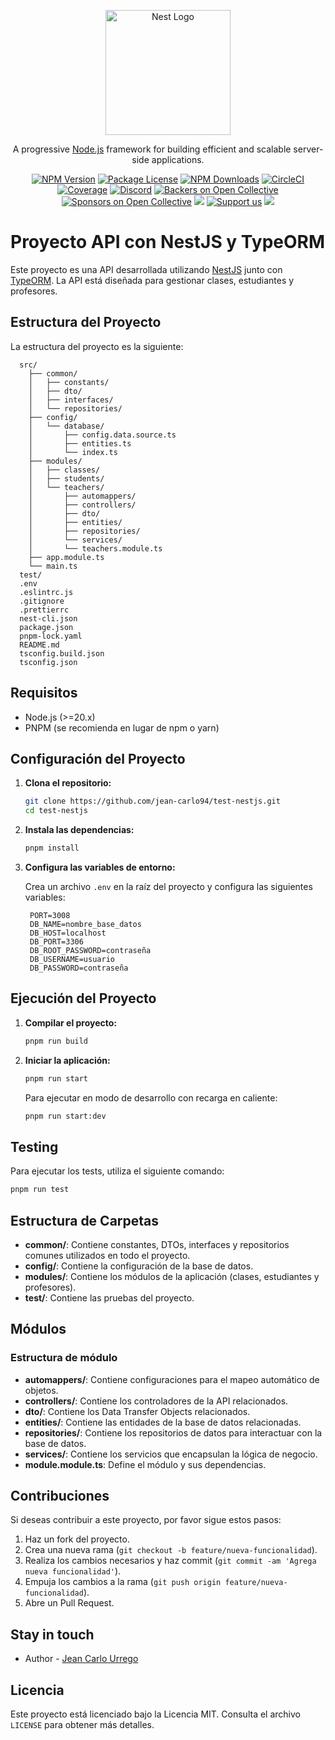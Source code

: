 <p align="center">
  <a href="http://nestjs.com/" target="blank"><img src="https://nestjs.com/img/logo-small.svg" width="200" alt="Nest Logo" /></a>
</p>

[circleci-image]: https://img.shields.io/circleci/build/github/nestjs/nest/master?token=abc123def456
[circleci-url]: https://circleci.com/gh/nestjs/nest

  <p align="center">A progressive <a href="http://nodejs.org" target="_blank">Node.js</a> framework for building efficient and scalable server-side applications.</p>
    <p align="center">
<a href="https://www.npmjs.com/~nestjscore" target="_blank"><img src="https://img.shields.io/npm/v/@nestjs/core.svg" alt="NPM Version" /></a>
<a href="https://www.npmjs.com/~nestjscore" target="_blank"><img src="https://img.shields.io/npm/l/@nestjs/core.svg" alt="Package License" /></a>
<a href="https://www.npmjs.com/~nestjscore" target="_blank"><img src="https://img.shields.io/npm/dm/@nestjs/common.svg" alt="NPM Downloads" /></a>
<a href="https://circleci.com/gh/nestjs/nest" target="_blank"><img src="https://img.shields.io/circleci/build/github/nestjs/nest/master" alt="CircleCI" /></a>
<a href="https://coveralls.io/github/nestjs/nest?branch=master" target="_blank"><img src="https://coveralls.io/repos/github/nestjs/nest/badge.svg?branch=master#9" alt="Coverage" /></a>
<a href="https://discord.gg/G7Qnnhy" target="_blank"><img src="https://img.shields.io/badge/discord-online-brightgreen.svg" alt="Discord"/></a>
<a href="https://opencollective.com/nest#backer" target="_blank"><img src="https://opencollective.com/nest/backers/badge.svg" alt="Backers on Open Collective" /></a>
<a href="https://opencollective.com/nest#sponsor" target="_blank"><img src="https://opencollective.com/nest/sponsors/badge.svg" alt="Sponsors on Open Collective" /></a>
  <a href="https://paypal.me/kamilmysliwiec" target="_blank"><img src="https://img.shields.io/badge/Donate-PayPal-ff3f59.svg"/></a>
    <a href="https://opencollective.com/nest#sponsor"  target="_blank"><img src="https://img.shields.io/badge/Support%20us-Open%20Collective-41B883.svg" alt="Support us"></a>
  <a href="https://twitter.com/nestframework" target="_blank"><img src="https://img.shields.io/twitter/follow/nestframework.svg?style=social&label=Follow"></a>
</p>
  <!--[![Backers on Open Collective](https://opencollective.com/nest/backers/badge.svg)](https://opencollective.com/nest#backer)
  [![Sponsors on Open Collective](https://opencollective.com/nest/sponsors/badge.svg)](https://opencollective.com/nest#sponsor)-->

# Proyecto API con NestJS y TypeORM

Este proyecto es una API desarrollada utilizando [NestJS](https://nestjs.com/) junto con [TypeORM](https://typeorm.io/). La API está diseñada para gestionar clases, estudiantes y profesores.

## Estructura del Proyecto

La estructura del proyecto es la siguiente:

```
  src/
    ├── common/
    │   ├── constants/
    │   ├── dto/
    │   ├── interfaces/
    │   └── repositories/
    ├── config/
    │   └── database/
    │       ├── config.data.source.ts
    │       ├── entities.ts
    │       └── index.ts
    ├── modules/
    │   ├── classes/
    │   ├── students/
    │   └── teachers/
    │       ├── automappers/
    │       ├── controllers/
    │       ├── dto/
    │       ├── entities/
    │       ├── repositories/
    │       └── services/
    │       └── teachers.module.ts
    ├── app.module.ts
    └── main.ts
  test/
  .env
  .eslintrc.js
  .gitignore
  .prettierrc
  nest-cli.json
  package.json
  pnpm-lock.yaml
  README.md
  tsconfig.build.json
  tsconfig.json
```

## Requisitos

- Node.js (>=20.x)
- PNPM (se recomienda en lugar de npm o yarn)

## Configuración del Proyecto

1. **Clona el repositorio:**

   ```bash
   git clone https://github.com/jean-carlo94/test-nestjs.git
   cd test-nestjs
   ```

2. **Instala las dependencias:**

   ```bash
   pnpm install
   ```

3. **Configura las variables de entorno:**

   Crea un archivo `.env` en la raíz del proyecto y configura las siguientes variables:

   ```plaintext
    PORT=3008
    DB_NAME=nombre_base_datos
    DB_HOST=localhost
    DB_PORT=3306
    DB_ROOT_PASSWORD=contraseña
    DB_USERNAME=usuario
    DB_PASSWORD=contraseña
   ```

## Ejecución del Proyecto

1. **Compilar el proyecto:**

   ```bash
   pnpm run build
   ```

2. **Iniciar la aplicación:**

   ```bash
   pnpm run start
   ```

   Para ejecutar en modo de desarrollo con recarga en caliente:

   ```bash
   pnpm run start:dev
   ```

## Testing

Para ejecutar los tests, utiliza el siguiente comando:

```bash
pnpm run test
```

## Estructura de Carpetas

- **common/**: Contiene constantes, DTOs, interfaces y repositorios comunes utilizados en todo el proyecto.
- **config/**: Contiene la configuración de la base de datos.
- **modules/**: Contiene los módulos de la aplicación (clases, estudiantes y profesores).
- **test/**: Contiene las pruebas del proyecto.

## Módulos

### Estructura de módulo

- **automappers/**: Contiene configuraciones para el mapeo automático de objetos.
- **controllers/**: Contiene los controladores de la API relacionados.
- **dto/**: Contiene los Data Transfer Objects relacionados.
- **entities/**: Contiene las entidades de la base de datos relacionadas.
- **repositories/**: Contiene los repositorios de datos para interactuar con la base de datos.
- **services/**: Contiene los servicios que encapsulan la lógica de negocio.
- **module.module.ts**: Define el módulo y sus dependencias.

## Contribuciones

Si deseas contribuir a este proyecto, por favor sigue estos pasos:

1. Haz un fork del proyecto.
2. Crea una nueva rama (`git checkout -b feature/nueva-funcionalidad`).
3. Realiza los cambios necesarios y haz commit (`git commit -am 'Agrega nueva funcionalidad'`).
4. Empuja los cambios a la rama (`git push origin feature/nueva-funcionalidad`).
5. Abre un Pull Request.

## Stay in touch

- Author - [Jean Carlo Urrego](https://jeandeveloper.netlify.app/)

## Licencia

Este proyecto está licenciado bajo la Licencia MIT. Consulta el archivo `LICENSE` para obtener más detalles.